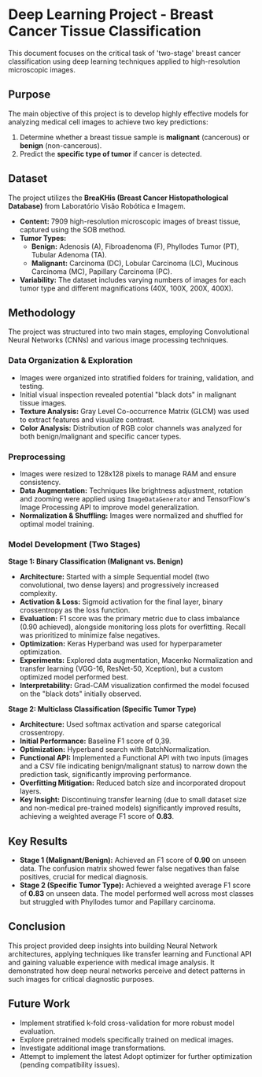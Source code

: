 # Deep Learning Project - Breast Cancer Tissue Classification

This document focuses on the critical task of 'two-stage' breast cancer classification using deep learning techniques applied to high-resolution microscopic images.

## Purpose

The main objective of this project is to develop highly effective models for analyzing medical cell images to achieve two key predictions:
1.  Determine whether a breast tissue sample is **malignant** (cancerous) or **benign** (non-cancerous).
2.  Predict the **specific type of tumor** if cancer is detected.

## Dataset

The project utilizes the **BreaKHis (Breast Cancer Histopathological Database)** from Laboratório Visão Robótica e Imagem.
* **Content:** 7909 high-resolution microscopic images of breast tissue, captured using the SOB method.
* **Tumor Types:**
    * **Benign:** Adenosis (A), Fibroadenoma (F), Phyllodes Tumor (PT), Tubular Adenoma (TA).
    * **Malignant:** Carcinoma (DC), Lobular Carcinoma (LC), Mucinous Carcinoma (MC), Papillary Carcinoma (PC).
* **Variability:** The dataset includes varying numbers of images for each tumor type and different magnifications (40X, 100X, 200X, 400X).

## Methodology

The project was structured into two main stages, employing Convolutional Neural Networks (CNNs) and various image processing techniques.

### Data Organization & Exploration
* Images were organized into stratified folders for training, validation, and testing.
* Initial visual inspection revealed potential "black dots" in malignant tissue images.
* **Texture Analysis:** Gray Level Co-occurrence Matrix (GLCM) was used to extract features and visualize contrast.
* **Color Analysis:** Distribution of RGB color channels was analyzed for both benign/malignant and specific cancer types.

### Preprocessing
* Images were resized to 128x128 pixels to manage RAM and ensure consistency.
* **Data Augmentation:** Techniques like brightness adjustment, rotation and zooming were applied using `ImageDataGenerator` and TensorFlow's Image Processing API to improve model generalization.
* **Normalization & Shuffling:** Images were normalized and shuffled for optimal model training.

### Model Development (Two Stages)

**Stage 1: Binary Classification (Malignant vs. Benign)**
* **Architecture:** Started with a simple Sequential model (two convolutional, two dense layers) and progressively increased complexity.
* **Activation & Loss:** Sigmoid activation for the final layer, binary crossentropy as the loss function.
* **Evaluation:** F1 score was the primary metric due to class imbalance (0.90 achieved), alongside monitoring loss plots for overfitting. Recall was prioritized to minimize false negatives.
* **Optimization:** Keras Hyperband was used for hyperparameter optimization.
* **Experiments:** Explored data augmentation, Macenko Normalization and transfer learning (VGG-16, ResNet-50, Xception), but a custom optimized model performed best.
* **Interpretability:** Grad-CAM visualization confirmed the model focused on the "black dots" initially observed.

**Stage 2: Multiclass Classification (Specific Tumor Type)**
* **Architecture:** Used softmax activation and sparse categorical crossentropy.
* **Initial Performance:** Baseline F1 score of 0,39.
* **Optimization:** Hyperband search with BatchNormalization.
* **Functional API:** Implemented a Functional API with two inputs (images and a CSV file indicating benign/malignant status) to narrow down the prediction task, significantly improving performance.
* **Overfitting Mitigation:** Reduced batch size and incorporated dropout layers.
* **Key Insight:** Discontinuing transfer learning (due to small dataset size and non-medical pre-trained models) significantly improved results, achieving a weighted average F1 score of **0.83**.

## Key Results

* **Stage 1 (Malignant/Benign):** Achieved an F1 score of **0.90** on unseen data. The confusion matrix showed fewer false negatives than false positives, crucial for medical diagnosis.
* **Stage 2 (Specific Tumor Type):** Achieved a weighted average F1 score of **0.83** on unseen data. The model performed well across most classes but struggled with Phyllodes tumor and Papillary carcinoma.

## Conclusion

This project provided deep insights into building Neural Network architectures, applying techniques like transfer learning and Functional API and gaining valuable experience with medical image analysis. It demonstrated how deep neural networks perceive and detect patterns in such images for critical diagnostic purposes.

## Future Work

* Implement stratified k-fold cross-validation for more robust model evaluation.
* Explore pretrained models specifically trained on medical images.
* Investigate additional image transformations.
* Attempt to implement the latest Adopt optimizer for further optimization (pending compatibility issues).

